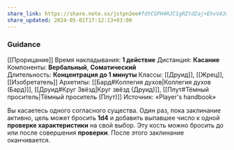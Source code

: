 ```yaml
---
share_link: https://share.note.sx/jstpn2ee#fdtCGPH4RJC1gRZtdZaj+EhvVA3xH8H3BRM8k97unwQ
share_updated: 2024-05-01T17:12:13+03:00
---
```

### Guidance
[[Прорицание]]
Время накладывания: **1 действие**
Дистанция: **Касание**
Компоненты: **Вербальный**, **Соматический**
Длительность: **Концентрация до 1 минуты**
Классы: [[Друид]], [[Жрец]], [[Изобретатель]]
Архетипы: [[Бард#Коллегия духов|Коллегия духов (Бард)]], [[Друид#Круг Звёзд|Круг звёзд (Друид)]], [[Плут#Тёмный проситель|Тёмный проситель (Плут)]]
Источник: «Player's handbook»

Вы касаетесь одного согласного существа. Один раз, пока заклинание активно, цель может бросить **1d4** и добавить выпавшее число к одной **проверке характеристики** на свой выбор. Эту кость можно бросить до или после совершения **проверки**. После этого заклинание оканчивается.